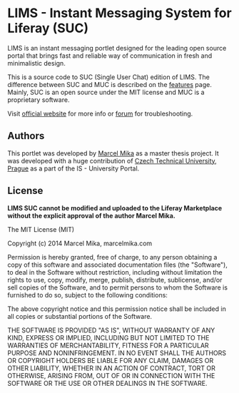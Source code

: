 # LIMS - Instant Messaging System for Liferay (SUC)

LIMS is an instant messaging portlet designed for the leading open source portal that 
brings fast and reliable way of communication in fresh and minimalistic design.

This is a source code to SUC (Single User Chat) edition of LIMS. The difference between SUC and MUC is 
described on the [features](http://marcelmika.com/lims/features) page. Mainly, SUC is an open source under the MIT 
license and MUC is a proprietary software.

Visit [official website](http://marcelmika.com/lims/) for more info or
[forum](http://forum.marcelmika.com/) for troubleshooting.

## Authors

This portlet was developed by [Marcel Mika](http://marcelmika.com) as a master thesis project. It was developed with
a huge contribution of [Czech Technical University, Prague](http://fit.cvut.cz) as a part of the IS - University Portal. 


## License

**LIMS SUC cannot be modified and uploaded to the Liferay Marketplace without 
the explicit approval of the author Marcel Mika.**

The MIT License (MIT)

Copyright (c) 2014 Marcel Mika, marcelmika.com

Permission is hereby granted, free of charge, to any person obtaining a copy
of this software and associated documentation files (the "Software"), to deal
in the Software without restriction, including without limitation the rights
to use, copy, modify, merge, publish, distribute, sublicense, and/or sell
copies of the Software, and to permit persons to whom the Software is
furnished to do so, subject to the following conditions:

The above copyright notice and this permission notice shall be included in all
copies or substantial portions of the Software.

THE SOFTWARE IS PROVIDED "AS IS", WITHOUT WARRANTY OF ANY KIND, EXPRESS OR
IMPLIED, INCLUDING BUT NOT LIMITED TO THE WARRANTIES OF MERCHANTABILITY,
FITNESS FOR A PARTICULAR PURPOSE AND NONINFRINGEMENT. IN NO EVENT SHALL THE
AUTHORS OR COPYRIGHT HOLDERS BE LIABLE FOR ANY CLAIM, DAMAGES OR OTHER
LIABILITY, WHETHER IN AN ACTION OF CONTRACT, TORT OR OTHERWISE, ARISING FROM,
OUT OF OR IN CONNECTION WITH THE SOFTWARE OR THE USE OR OTHER DEALINGS IN THE
SOFTWARE.
